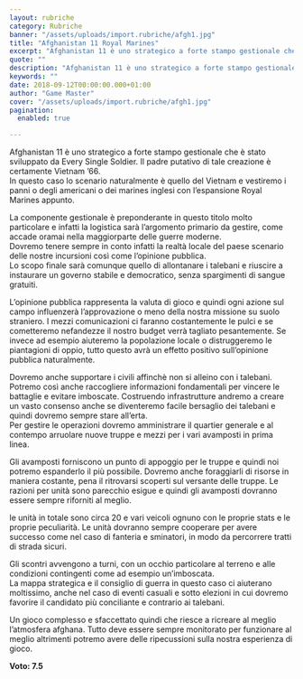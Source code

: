 ```yaml
---
layout: rubriche
category: Rubriche
banner: "/assets/uploads/import.rubriche/afgh1.jpg"
title: "Afghanistan 11 Royal Marines"
excerpt: "Afghanistan 11 è uno strategico a forte stampo gestionale che è stato sviluppato da Every Single Soldier. Il padre putativo di tale creazione è certamente Vietnam ’66. In questo caso lo scenario naturalmente è quello del Vietnam e vestiremo i panni o degli americani o dei marines inglesi con l’espansione Royal Marines appunto. La componente [&hellip"
quote: ""
description: "Afghanistan 11 è uno strategico a forte stampo gestionale che è stato sviluppato da Every Single Soldier. Il padre putativo di tale creazione è certamente Vietnam ’66. In questo caso lo scenario naturalmente è quello del Vietnam e vestiremo i panni o degli americani o dei marines inglesi con l’espansione Royal Marines appunto. La componente [&hellip"
keywords: ""
date: 2018-09-12T00:00:00.000+01:00
author: "Game Master"
cover: "/assets/uploads/import.rubriche/afgh1.jpg"
pagination:
  enabled: true

---
```


Afghanistan 11 è uno strategico a forte stampo gestionale che è stato sviluppato da Every Single Soldier. Il padre putativo di tale creazione è certamente Vietnam ’66.  
In questo caso lo scenario naturalmente è quello del Vietnam e vestiremo i panni o degli americani o dei marines inglesi con l’espansione Royal Marines appunto.

La componente gestionale è preponderante in questo titolo molto particolare e infatti la logistica sarà l’argomento primario da gestire, come accade oramai nella maggiorparte delle guerre moderne.  
Dovremo tenere sempre in conto infatti la realtà locale del paese scenario delle nostre incursioni così come l’opinione pubblica.  
Lo scopo finale sarà comunque quello di allontanare i talebani e riuscire a instaurare un governo stabile e democratico, senza spargimenti di sangue gratuiti.

L’opinione pubblica rappresenta la valuta di gioco e quindi ogni azione sul campo influenzerà l’approvazione o meno della nostra missione su suolo straniero. I mezzi comunicazioni ci faranno costantemente le pulci e se cometteremo nefandezze il nostro budget verrà tagliato pesantemente. Se invece ad esempio aiuteremo la popolazione locale o distruggeremo le piantagioni di oppio, tutto questo avrà un effetto positivo sull’opinione pubblica naturalmente.

Dovremo anche supportare i civili affinchè non si alleino con i talebani. Potremo così anche raccogliere informazioni fondamentali per vincere le battaglie e evitare imboscate. Costruendo infrastrutture andremo a creare un vasto consenso anche se diventeremo facile bersaglio dei talebani e quindi dovremo sempre stare all’erta.  
Per gestire le operazioni dovremo amministrare il quartier generale e al contempo arruolare nuove truppe e mezzi per i vari avamposti in prima linea.

Gli avamposti forniscono un punto di appoggio per le truppe e quindi noi potremo espanderlo il più possibile. Dovremo anche foraggiarli di risorse in maniera costante, pena il ritrovarsi scoperti sul versante delle truppe. Le razioni per unità sono parecchio esigue e quindi gli avamposti dovranno essere sempre riforniti al meglio.

le unità in totale sono circa 20 e vari veicoli ognuno con le proprie stats e le proprie peculiarità. Le unità dovranno sempre cooperare per avere successo come nel caso di fanteria e sminatori, in modo da percorrere tratti di strada sicuri.

Gli scontri avvengono a turni, con un occhio particolare al terreno e alle condizioni contingenti come ad esempio un’imboscata.  
La mappa strategica e il consiglio di guerra in questo caso ci aiuterano moltissimo, anche nel caso di eventi casuali e sotto elezioni in cui dovremo favorire il candidato più conciliante e contrario ai talebani.

Un gioco complesso e sfaccettato quindi che riesce a ricreare al meglio l’atmosfera afghana. Tutto deve essere sempre monitorato per funzionare al meglio altrimenti potremo avere delle ripecussioni sulla nostra esperienza di gioco.

**Voto: 7.5**
